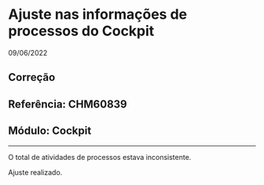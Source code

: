 # Ajuste nas informações de processos do Cockpit
09/06/2022
## Correção
## Referência: CHM60839
## Módulo: Cockpit
***

O total de atividades de processos estava inconsistente.

Ajuste realizado.